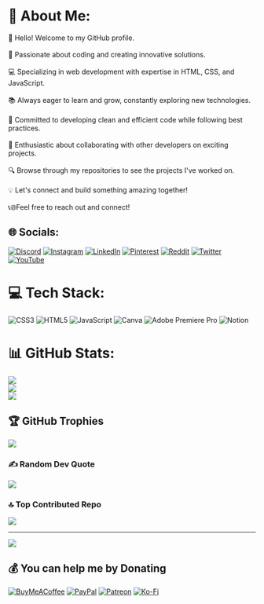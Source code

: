 # 💫 About Me:
👋 Hello! Welcome to my GitHub profile.<br><br>🚀 Passionate about coding and creating innovative solutions.<br><br>💻 Specializing in web development with expertise in HTML, CSS, and JavaScript.<br><br>📚 Always eager to learn and grow, constantly exploring new technologies.<br><br>🌟 Committed to developing clean and efficient code while following best practices.<br><br>🤝 Enthusiastic about collaborating with other developers on exciting projects.<br><br>🔍 Browse through my repositories to see the projects I've worked on.<br><br>💡 Let's connect and build something amazing together!<br><br>📞🌐Feel free to reach out and connect! 


## 🌐 Socials:
[![Discord](https://img.shields.io/badge/Discord-%237289DA.svg?logo=discord&logoColor=white)](https://discord.gg/52PcC9UJ) [![Instagram](https://img.shields.io/badge/Instagram-%23E4405F.svg?logo=Instagram&logoColor=white)](https://instagram.com/jinosabu1999) [![LinkedIn](https://img.shields.io/badge/LinkedIn-%230077B5.svg?logo=linkedin&logoColor=white)](https://linkedin.com/in/jinosabu1999) [![Pinterest](https://img.shields.io/badge/Pinterest-%23E60023.svg?logo=Pinterest&logoColor=white)](https://pinterest.com/jinosabu1999) [![Reddit](https://img.shields.io/badge/Reddit-%23FF4500.svg?logo=Reddit&logoColor=white)](https://reddit.com/user/jinosabu) [![Twitter](https://img.shields.io/badge/Twitter-%231DA1F2.svg?logo=Twitter&logoColor=white)](https://twitter.com/jinosabu1999) [![YouTube](https://img.shields.io/badge/YouTube-%23FF0000.svg?logo=YouTube&logoColor=white)](https://youtube.com/@@JinoSabu1999) 

# 💻 Tech Stack:
![CSS3](https://img.shields.io/badge/css3-%231572B6.svg?style=for-the-badge&logo=css3&logoColor=white) ![HTML5](https://img.shields.io/badge/html5-%23E34F26.svg?style=for-the-badge&logo=html5&logoColor=white) ![JavaScript](https://img.shields.io/badge/javascript-%23323330.svg?style=for-the-badge&logo=javascript&logoColor=%23F7DF1E) ![Canva](https://img.shields.io/badge/Canva-%2300C4CC.svg?style=for-the-badge&logo=Canva&logoColor=white) ![Adobe Premiere Pro](https://img.shields.io/badge/Adobe%20Premiere%20Pro-9999FF.svg?style=for-the-badge&logo=Adobe%20Premiere%20Pro&logoColor=white) ![Notion](https://img.shields.io/badge/Notion-%23000000.svg?style=for-the-badge&logo=notion&logoColor=white)
# 📊 GitHub Stats:
![](https://github-readme-stats.vercel.app/api?username=jinosabu1999&theme=chartreuse-dark&hide_border=false&include_all_commits=true&count_private=true)<br/>
![](https://github-readme-streak-stats.herokuapp.com/?user=jinosabu1999&theme=chartreuse-dark&hide_border=false)<br/>
![](https://github-readme-stats.vercel.app/api/top-langs/?username=jinosabu1999&theme=chartreuse-dark&hide_border=false&include_all_commits=true&count_private=true&layout=compact)

## 🏆 GitHub Trophies
![](https://github-profile-trophy.vercel.app/?username=jinosabu1999&theme=radical&no-frame=false&no-bg=false&margin-w=4)

### ✍️ Random Dev Quote
![](https://quotes-github-readme.vercel.app/api?type=horizontal&theme=radical)

### 🔝 Top Contributed Repo
![](https://github-contributor-stats.vercel.app/api?username=jinosabu1999&limit=5&theme=gruvbox&combine_all_yearly_contributions=true)

---
[![](https://visitcount.itsvg.in/api?id=jinosabu1999&icon=5&color=11)](https://visitcount.itsvg.in)

  ## 💰 You can help me by Donating
  [![BuyMeACoffee](https://img.shields.io/badge/Buy%20Me%20a%20Coffee-ffdd00?style=for-the-badge&logo=buy-me-a-coffee&logoColor=black)](https://buymeacoffee.com/jinosabu1999) [![PayPal](https://img.shields.io/badge/PayPal-00457C?style=for-the-badge&logo=paypal&logoColor=white)](https://paypal.me/jinosabu1999) [![Patreon](https://img.shields.io/badge/Patreon-F96854?style=for-the-badge&logo=patreon&logoColor=white)](https://patreon.com/jinosabu1999) [![Ko-Fi](https://img.shields.io/badge/Ko--fi-F16061?style=for-the-badge&logo=ko-fi&logoColor=white)](https://ko-fi.com/jinosabu1999) 

  
<!-- Proudly created with GPRM ( https://gprm.itsvg.in ) -->
